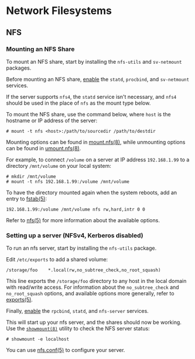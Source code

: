 # Network Filesystems

## NFS

### Mounting an NFS Share

To mount an NFS share, start by installing the `nfs-utils` and `sv-netmount`
packages.

Before mounting an NFS share, [enable](./services/index.md#enabling-services)
the `statd`, `procbind`, and `sv-netmount` services.

If the server supports `nfs4`, the `statd` service isn't necessary, and `nfs4`
should be used in the place of `nfs` as the mount type below.

To mount the NFS share, use the command below, where `host` is the hostname or
IP address of the server:

```
# mount -t nfs <host>:/path/to/sourcedir /path/to/destdir
```

Mounting options can be found in
[mount.nfs(8)](https://man.voidlinux.org/mount.nfs.8), while unmounting options can
be found in [umount.nfs(8)](https://man.voidlinux.org/umount.nfs.8).

For example, to connect `/volume` on a server at IP address
`192.168.1.99` to a directory `/mnt/volume` on your local system:

```
# mkdir /mnt/volume
# mount -t nfs 192.168.1.99:/volume /mnt/volume
```

To have the directory mounted again when the system reboots, add an entry to
[fstab(5)](https://man.voidlinux.org/fstab.5):

```
192.168.1.99:/volume /mnt/volume nfs rw,hard,intr 0 0
```

Refer to [nfs(5)](https://man.voidlinux.org/nfs.5) for more information about
the available options.

### Setting up a server (NFSv4, Kerberos disabled)

To run an nfs server, start by installing the `nfs-utils` package.

Edit `/etc/exports` to add a shared volume:

```
/storage/foo    *.local(rw,no_subtree_check,no_root_squash)
```

This line exports the `/storage/foo` directory to any host in the local domain
with read/write access. For information about the `no_subtree_check` and
`no_root_squash` options, and available options more generally, refer to
[exports(5)](https://man.voidlinux.org/exports.5).

Finally, [enable](./services/index.md#enabling-services) the `rpcbind`, `statd`,
and `nfs-server` services.

This will start up your nfs server, and the shares should now be working.  Use
the [`showmount(8)`](https://man.voidlinux.org/showmount.8) utility to check
the NFS server status:

```
# showmount -e localhost
```

You can use [nfs.conf(5)](https://man.voidlinux.org/nfs.conf.5) to configure
your server.
